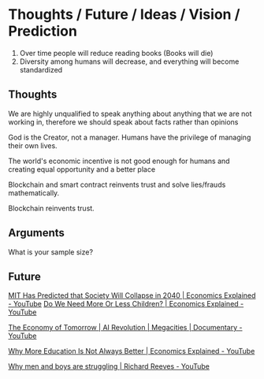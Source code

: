 # Thoughts / Future / Ideas / Vision / Prediction

1. Over time people will reduce reading books (Books will die)
2. Diversity among humans will decrease, and everything will become standardized

## Thoughts

We are highly unqualified to speak anything about anything that we are not working in, therefore we should speak about facts rather than opinions

God is the Creator, not a manager. Humans have the privilege of managing their own lives.

The world's economic incentive is not good enough for humans and creating equal opportunity and a better place

Blockchain and smart contract reinvents trust and solve lies/frauds mathematically.

Blockchain reinvents trust.

## Arguments

What is your sample size?

## Future

[MIT Has Predicted that Society Will Collapse in 2040 | Economics Explained - YouTube](https://www.youtube.com/watch?v=kVOTPAxrrP4&ab_channel=EconomicsExplained)
[Do We Need More Or Less Children? | Economics Explained - YouTube](https://www.youtube.com/watch?v=A-PFgCM4jwM&ab_channel=EconomicsExplained)

[The Economy of Tomorrow | AI Revolution | Megacities | Documentary - YouTube](https://www.youtube.com/watch?v=jR2ho31tor4)

[Why More Education Is Not Always Better | Economics Explained - YouTube](https://www.youtube.com/watch?v=r5sw-6lJmTA)

[Why men and boys are struggling | Richard Reeves - YouTube](https://www.youtube.com/watch?v=Xmw_1wfUmFs)

